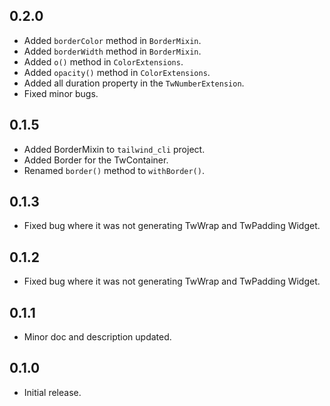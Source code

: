 ## 0.2.0
* Added ```borderColor``` method in ```BorderMixin```.
* Added ```borderWidth``` method in ```BorderMixin```.
* Added ```o()``` method in ```ColorExtensions```.
* Added ```opacity()``` method in ```ColorExtensions```.
* Added all duration property in the ```TwNumberExtension```.
* Fixed minor bugs.

## 0.1.5
* Added BorderMixin to ```tailwind_cli``` project.
* Added Border for the TwContainer.
* Renamed ```border()``` method to ```withBorder()```.

## 0.1.3
* Fixed bug where it was not generating TwWrap and TwPadding Widget.

## 0.1.2
* Fixed bug where it was not generating TwWrap and TwPadding Widget.

## 0.1.1
* Minor doc and description updated.

## 0.1.0
* Initial release.